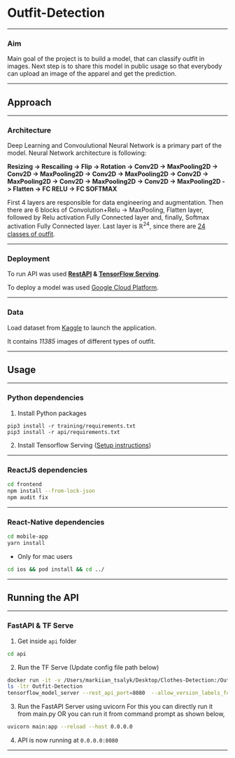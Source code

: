# Outfit-Detection
***

### Aim
Main goal of the project is to build a model, that can classify outfit in images. Next step is to share this model in public usage so that everybody can upload an image of the apparel and get the prediction.
***

## Approach
***

### Architecture
Deep Learning and Convoulutional Neural Network is a primary part of the model. Neural Network architecture is following:

**Resizing -> Rescailing -> Flip -> Rotation
        -> Conv2D -> MaxPooling2D -> Conv2D -> MaxPooling2D
        -> Conv2D -> MaxPooling2D -> Conv2D -> MaxPooling2D
        -> Conv2D -> MaxPooling2D -> Conv2D -> MaxPooling2D
        -> Flatten -> FC RELU -> FC SOFTMAX**
        
First 4 layers are responsible for data engineering and augmentation. Then there are 6 blocks of Convolution+Relu -> MaxPooling, Flatten layer, followed by Relu activation Fully Connected layer and, finally, Softmax activation Fully Connected layer. Last layer is $\mathbb{R}^{24}$, since there are [24 classes of outfit](https://github.com/Tsalyk/Outfit-Detection/blob/main/outfits.py).
***

### Deployment
To run API was used **[RestAPI](https://python-rest-framework.readthedocs.io/en/latest/#) & [TensorFlow Serving](https://www.tensorflow.org/tfx/guide/serving)**.

To deploy a model was used [Google Cloud Platform](https://console.cloud.google.com/marketplace/product/thorn-technologies-public/sftp-gateway?project=thorn-technologies-public&gclid=Cj0KCQjw2MWVBhCQARIsAIjbwoPDr0JVE1PZBEv2QbLG2zrdv3eOROAWKYr4VmZ4W9OarkK6aGvlvUQaApFHEALw_wcB).
***

### Data
Load dataset from [Kaggle](https://www.kaggle.com/datasets/trolukovich/apparel-images-dataset) to launch the application.

It contains *11385* images of different types of outfit.
***

## Usage
***

### Python dependencies

1. Install Python packages

```
pip3 install -r training/requirements.txt
pip3 install -r api/requirements.txt
```

2. Install Tensorflow Serving ([Setup instructions](https://www.tensorflow.org/tfx/serving/setup))
***

### ReactJS dependencies

```bash
cd frontend
npm install --from-lock-json
npm audit fix
```
***

### React-Native dependencies
```bash
cd mobile-app
yarn install
```

  - Only for mac users
```bash
cd ios && pod install && cd ../
```
***

## Running the API
***

### FastAPI & TF Serve

1. Get inside `api` folder

```bash
cd api
```

2. Run the TF Serve (Update config file path below)

```bash
docker run -it -v /Users/markiian_tsalyk/Desktop/Clothes-Detection:/Outfit-Detection -p 8080:8080 --entrypoint /bin/bash tensorflow/serving
ls -ltr Outfit-Detection
tensorflow_model_server --rest_api_port=8080  --allow_version_labels_for_unavailable_models --model_config_file=/Outfit-Detection/models.config
```

3. Run the FastAPI Server using uvicorn
   For this you can directly run it from main.py
   OR you can run it from command prompt as shown below,

```bash
uvicorn main:app --reload --host 0.0.0.0
```

4. API is now running at `0.0.0.0:8080`
***

